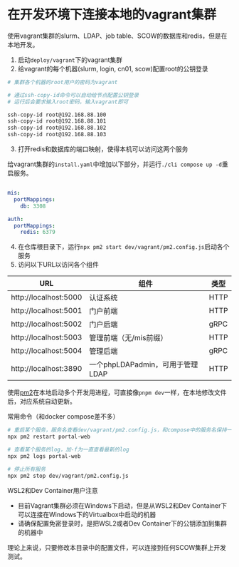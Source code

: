 # 在开发环境下连接本地的vagrant集群

使用vagrant集群的slurm、LDAP、job table、SCOW的数据库和redis，但是在本地开发。

1. 启动`deploy/vagrant`下的vagrant集群
2. 给vagrant的每个机器(slurm, login, cn01, scow)配置root的公钥登录

```bash
# 集群各个机器的root用户的密码为vagrant

# 通过ssh-copy-id命令可以自动给节点配置公钥登录
# 运行后会要求输入root密码，输入vagrant即可

ssh-copy-id root@192.168.88.100
ssh-copy-id root@192.168.88.101
ssh-copy-id root@192.168.88.102
ssh-copy-id root@192.168.88.103
```

3. 打开redis和数据库的端口映射，使得本机可以访问这两个服务

给vagrant集群的`install.yaml`中增加以下部分，并运行`./cli compose up -d`重启服务。

```yaml title="install.yaml"

mis:
  portMappings:
    db: 3308

auth:
  portMappings:
    redis: 6379
```

4. 在仓库根目录下，运行`npx pm2 start dev/vagrant/pm2.config.js`启动各个服务
5. 访问以下URL以访问各个组件

| URL                   | 组件                             | 类型 |
| --------------------- | -------------------------------- | ---- |
| http://localhost:5000 | 认证系统                         | HTTP |
| http://localhost:5001 | 门户前端                         | HTTP |
| http://localhost:5002 | 门户后端                         | gRPC |
| http://localhost:5003 | 管理前端（无/mis前缀）           | HTTP |
| http://localhost:5004 | 管理后端                         | gRPC |
| http://localhost:3890 | 一个phpLDAPadmin，可用于管理LDAP | HTTP |

使用[pm2](https://pm2.keymetrics.io/)在本地启动多个开发用进程，可直接像`pnpm dev`一样，在本地修改文件后，对应系统自动更新。

常用命令（和docker compose差不多）

```bash
# 重启某个服务，服务名查看dev/vagrant/pm2.config.js，和compose中的服务名保持一致
npx pm2 restart portal-web

# 查看某个服务的log，加-f为一直查看最新的log
npx pm2 logs portal-web

# 停止所有服务
npx pm2 stop dev/vagrant/pm2.config.js
```

WSL2和Dev Container用户注意

- 目前Vagrant集群必须在Windows下启动，但是从WSL2和Dev Container下可以连接在Windows下的Virtualbox中启动的机器
- 请确保配置免密登录时，是把WSL2或者Dev Container下的公钥添加到集群的机器中

理论上来说，只要修改本目录中的配置文件，可以连接到任何SCOW集群上开发测试。
